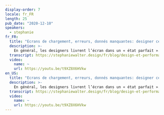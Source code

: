 ```yaml
---
display-order: 7
locale: fr_FR
length: 25
pub_date: "2020-12-10"
speakers:
  - stephanie
fr_FR:
  title: "Ecrans de chargement, erreurs, donnés manquantes: designer ces cas oubliés"
  description: >-
    En général, les designers livrent l’écran dans un « état parfait ». C’est l’écran final, une fois que tout est bien chargé, avec toutes les bonnes données, les bonnes images, rien ne manque, tout s’est bien déroulé. Ce qu’il se passe avant, durant ces quelques millisecondes (ou parfois secondes) de chargement est souvent laissé à l’appréciation de l’équipe de développement. Tout comme ce qui se passe s’il manque une donnée, qu’une serveur met du temps à répondre, répond une erreur, une ressource manquante, etc. Designer ces « cas oubliés » permet grandement d’améliorer la collaboration designer / developers sur des thématiques de performance.
  transcript: https://stephaniewalter.design/fr/blog/design-et-performance-ces-cas-oublies/
  video:
    name: ~
    url: https://youtu.be/t9XZ8X6HVkw
en_US:
  title: "Ecrans de chargement, erreurs, donnés manquantes: designer ces cas oubliés"
  description: >-
    En général, les designers livrent l’écran dans un « état parfait ». C’est l’écran final, une fois que tout est bien chargé, avec toutes les bonnes données, les bonnes images, rien ne manque, tout s’est bien déroulé. Ce qu’il se passe avant, durant ces quelques millisecondes (ou parfois secondes) de chargement est souvent laissé à l’appréciation de l’équipe de développement. Tout comme ce qui se passe s’il manque une donnée, qu’une serveur met du temps à répondre, répond une erreur, une ressource manquante, etc. Designer ces « cas oubliés » permet grandement d’améliorer la collaboration designer / developers sur des thématiques de performance.
  transcript: https://stephaniewalter.design/fr/blog/design-et-performance-ces-cas-oublies/
  video:
    name: ~
    url: https://youtu.be/t9XZ8X6HVkw
---
```

